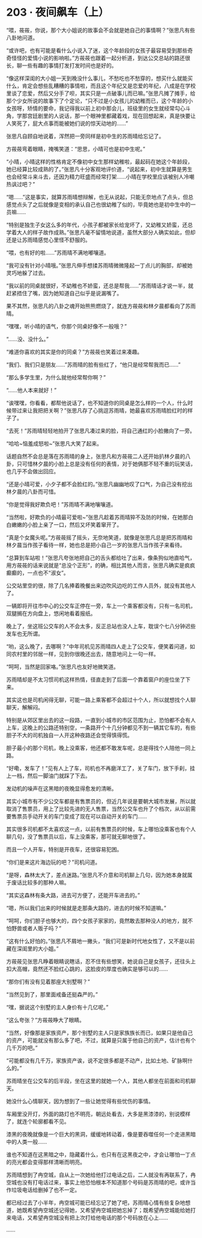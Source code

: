 <link rel="stylesheet" href="../styles/text.css"/>
<h1>203 · 夜间飙车（上）</h1>

“喂，莜莜，你说，那个大小姐说的故事会不会就是她自己的事情啊？”张思凡有些八卦地问道。

“或许吧，也有可能是看什么小说入了迷，这个年龄段的女孩子最容易受到那些奇奇怪怪的爱情小说的影响啦。”方莜莜也跟着一起分析道，到达公交总站的路还很长，聊一些有趣的事情打发打发时间也是好的。

“像这样深闺的大小姐一天到晚没什么事儿，不愁吃也不愁穿的，想买什么就能买什么，肯定会想些乱糟糟的事情啦，而且这个年纪又是恋爱的年纪，八成是在学校里谈了恋爱，然后又分手了呗，其实只是一点破事儿而已嘛。”张思凡摊了摊手，给那个少女所说的故事下了个定论，“只不过是小女孩儿的幼稚而已，这个年龄的小女孩呀，矫情的要命，我记得我以前上初中那会儿，班级里的女生就经常勾心斗角，学那宫廷剧里的人说话，那一个眼神里都藏着戏，现在回想起来，真是快要让人笑死了，屁大点事而能被她们说的惊天动地的……”

张思凡自顾自地说着，浑然把一旁同样是初中生的苏雨晴给忘记了。

方莜莜弯着眼睛，掩嘴笑道：“思思，小晴可也是初中生呢。”

“小晴，小晴这样的性格肯定不像初中女生那样幼稚啦，最起码在她这个年龄段，她已经算比较成熟的了。”张思凡十分客观地评价道，“说起来，初中生就算是男生也会经常斗来斗去，还因为精力旺盛而经常打架……小晴在学校里应该被别人冷嘲热讽过吧？”

“嗯……”这是事实，就算苏雨晴想辩解，也无从说起，只能无奈地点了点头，但总感觉点头了之后就像是变相的承认自己也很幼稚了似的，毕竟她也是初中生中的一员嘛……

“特别是独生子女这么多的年代，小孩子都被家长给宠坏了，又幼稚又娇蛮，还总学着大人的样子故作成熟。”张思凡毫不留情地说道，虽然大部分人确实如此，但却还是让苏雨晴感觉心里怪不舒服的。

“喂，也有好的啦……”苏雨晴不满地嘟嚷道。

“我可没有针对小晴哦。”张思凡伸手想揉苏雨晴微微隆起一丁点儿的胸部，却被她灵巧地躲了过去。

“我以前的同桌就很好，不幼稚也不娇蛮，还总是帮我……”苏雨晴话才说一半，就赶紧捂住了嘴，因为她知道自己似乎是说漏嘴了。

果不其然，张思凡的八卦之魂开始熊熊燃烧了，就连方莜莜和林夕晨都看向了苏雨晴。

“嘿嘿，听小晴的语气，你那个同桌好像不一般哦？”

“……没、没什么。”

“难道你喜欢的其实是你的同桌？”方莜莜也笑着过来凑趣。

“我们、我们只是朋友……”苏雨晴的脸有些红了，“他只是经常帮我而已……”

“那么多学生里，为什么就他经常帮你啊？”

“……他人本来就好！”

“诶嘿嘿，你看看，都帮他说话了，也不知道你的同桌是怎么样的一个人，什么时候带过来让我把把关啊？”张思凡存了心挑逗苏雨晴，她最喜欢苏雨晴脸红时的样子了。

“去死！”苏雨晴轻轻地拍开了张思凡凑过来的脸，将自己通红的小脸撇向了一旁。

“哈哈\~恼羞成怒啦\~”张思凡大笑了起来。

话题自然不会总是落在苏雨晴的身上，张思凡和方莜莜二人还开始扒林夕晨的八卦，只可惜林夕晨的小脸上总是没有任何的表情，对于她俩那不轻不重的玩笑话，也几乎不会做出回应。

“还是小晴可爱，小夕子都不会脸红的。”张思凡幽幽地叹了口气，为自己没有挖出林夕晨的八卦而可惜。

“你是觉得我好欺负吧！”苏雨晴不满地嚷嚷道。

“当然啦，好欺负的小晴最可爱啦\~”张思凡趁着苏雨晴猝不及防的时候，在她那白白嫩嫩的小脸上亲了一口，然后又坏笑着窜开了。

“真是个女魔头呢。”方莜莜摇了摇头，无奈地笑道，就像是张思凡总是把苏雨晴和林夕晨当作孩子看待一样，她也总是把小自己一岁的张思凡当作孩子来看待。

“总算到车站啦！”张思凡夸张地把自己的舌头都给吐了出来，像条狗似地直哈气，用方莜莜的话来说就是“总没个正形”，的确，相比其他人而言，张思凡确实是疯疯癫癫的，一点也不“淑女”。

公交站里空的很，除了几名捧着晚餐出来边吹风边吃的工作人员外，就没有其他人了。

一辆即将开往市中心的公交车正停在一旁，车上一个乘客都没有，只有一名司机，双腿搁在方向盘上，悠闲地看着报纸。

晚上了，坐这班公交车的人不会太多，反正总站也没人上车，耽误个七八分钟迟些发车也无所谓。

“哟，这么晚了，去哪啊？”中年司机见苏雨晴四人走上了公交车，便笑着问道，如同农村里的邻居一样，见到你很晚还出去，随意地问上一句一样。

“呵呵，当然是回家咯。”张思凡也友好地微笑道。

苏雨晴却是不太习惯司机这样热情，径直走到了后面一个靠着窗户的座位坐了下来。

其实这也是司机闲得无聊，可能一路上乘客都不会超过十个人，所以就想找个人聊聊天，解解闷。

特别是从郊区里出去的这一段路，一直到小城市的市区范围为止，恐怕都不会有人上车，这晚上的公路还特别空，一条路开个十几分钟都见不到一辆其它车的，有些胆子不大的司机独自一人开这种夜路还会觉得慎得慌。

胆子最小的那个司机，晚上没乘客，他还都不敢发车呢，总是得找个人陪他一同上路。

“好嘞，发车了！”见有人上了车，司机也不再磨洋工了，关了车门，放下手刹，挂上一档，然后一脚油门就踩了下去。

发动机的噪声在这黑暗的夜晚显得愈发的清晰。

其实小城市有不少公交车都是有售票员的，但近几年说是要朝大城市发展，所以就取消了售票员，用上了比较先进的无人售票，当然公交车也升了个档次，从以前需要售票员手动开关的车门变成了现在可以自动开关的车门……

其实很多司机都不太喜欢这一点，以前有售票员的时候，车上哪怕没乘客也有个人聊几句，没了售票员以后，车上没乘客，那可就无聊地很了。

而且一个人开车，特别是开夜车，还很容易犯困。

“你们是来这片海边玩的吧？”司机问道。

“是呀，森林太大了，差点迷路。”张思凡不介意和司机聊上几句，因为她本身就属于废话比较多的那种人嘛。

“其实这森林有条大路，进去可方便了，还能开车进去的。”

“嗯，所以我们出来的时候就是走那条大路的，进去的时候不知道嘛。”

“呵呵，你们胆子也够大的，四个女孩子家家的，竟然敢去那种没人的地方，就不怕野兽或者人贩子吗？”

“这有什么好怕的。”张思凡不屑地一撇头，“我们可是新时代地女性了，又不是以前藏在深闺里的大小姐。”

方莜莜见张思凡睁着眼睛说瞎话，忍不住有些想笑，她说自己是女孩子，还往头上扣大高帽，竟然还不脸红心跳的，这脸皮的厚度也确实是够可以的……

“那你们有没有见着那座大别墅啊？”

“当然见到了，那里面戒备还挺森严的。”

“嘿，据说这个别墅的主人身价有十几亿呢。”

“这么夸张？”方莜莜睁大了眼睛。

“当然，好像那是家族资产，那个别墅的主人只是家族族长而已，如果只是他自己的资产，可能就没有那么多了吧，不过，就算是只属于他自己的资产，估计也有个几千万的吧。”

“可能都没有几千万，家族资产诶，说不定很多都是不动产，比如土地、矿脉啊什么的。”

苏雨晴坐在公交车的后半段，坐在这里的就她一个人，其他人都坐在前面和司机聊天。

她没什么心情聊天，因为想到了一些让她觉得有些忧伤的事情。

车厢里没开灯，外面的路灯也不明亮，朝远处看去，大多是黑漆漆的，别说模样了，就连个轮廓都看不见。

漆黑的夜晚就像是一个巨大的黑洞，缓缓地转动着，像是要吞噬任何一个走进黑暗中的人类一般……

谁也不知道在这黑暗之中，隐藏着什么，也只有在这黑夜之中，才会让哪怕一丁点的亮光都会变得那样清晰而明亮。

苏雨晴想到了冉空城，自从上一次她给他打过电话之后，二人就没有再联系了，冉空城也没有打电话过来，事实上他恐怕根本不知道那个号码是苏雨晴的吧，或许当作垃圾电话给删掉了也不一定。

都已经过去了小半年，冉空城可能已经忘记了她了吧，苏雨晴心情有些复杂地想道，她既希望冉空城还记得她，又希望冉空城把她忘掉了；既希望冉空城能给她打来电话，又希望冉空城没有把上次打给他电话的那个号码放在心上……

……
